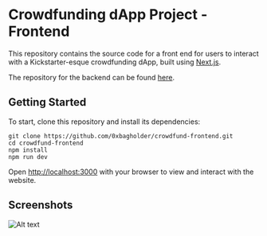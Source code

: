 # Crowdfunding dApp Project - Frontend

This repository contains the source code for a front end for users to interact with a Kickstarter-esque crowdfunding dApp, built using [Next.js](https://nextjs.org/).

The repository for the backend can be found [here](https://github.com/0xbagholder/crowdfund-backend).

## Getting Started

To start, clone this repository and install its dependencies:

```shell
git clone https://github.com/0xbagholder/crowdfund-frontend.git
cd crowdfund-frontend
npm install
npm run dev
```

Open [http://localhost:3000](http://localhost:3000) with your browser to view and interact with the website.

## Screenshots

![Alt text](frontend/img/crowdfund-detail.png)